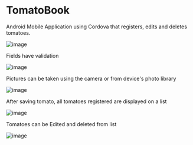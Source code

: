 # TomatoBook
Android Mobile Application using Cordova that registers, edits and deletes tomatoes.

![image](https://user-images.githubusercontent.com/32435352/56853516-247ea080-68f7-11e9-8cf9-89c293f96587.png)


Fields have validation

![image](https://user-images.githubusercontent.com/32435352/56853647-bcc95500-68f8-11e9-8e64-ef064e07f885.png)


Pictures can be taken using the camera or from device's photo library

![image](https://user-images.githubusercontent.com/32435352/56853684-33665280-68f9-11e9-849b-fb8772fab51d.png)

After saving tomato, all tomatoes registered are displayed on a list

![image](https://user-images.githubusercontent.com/32435352/56853726-b687a880-68f9-11e9-837d-e4a8e963ea63.png)

Tomatoes can be Edited and deleted from list

![image](https://user-images.githubusercontent.com/32435352/56853744-edf65500-68f9-11e9-9f2e-30113d106e08.png)





